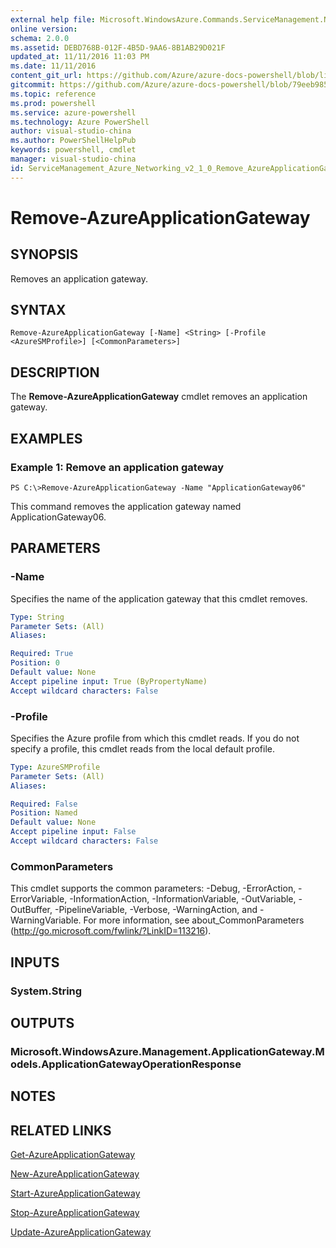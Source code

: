 ```yaml
---
external help file: Microsoft.WindowsAzure.Commands.ServiceManagement.Network.dll-Help.xml
online version: 
schema: 2.0.0
ms.assetid: DEBD768B-012F-4B5D-9AA6-8B1AB29D021F
updated_at: 11/11/2016 11:03 PM
ms.date: 11/11/2016
content_git_url: https://github.com/Azure/azure-docs-powershell/blob/live/azureps-cmdlets-docs/ServiceManagement/Azure.Networking/v2.1.0/Remove-AzureApplicationGateway.md
gitcommit: https://github.com/Azure/azure-docs-powershell/blob/79eeb985ea480979357fb4695832a0c3d29a48bf/azureps-cmdlets-docs/ServiceManagement/Azure.Networking/v2.1.0/Remove-AzureApplicationGateway.md
ms.topic: reference
ms.prod: powershell
ms.service: azure-powershell
ms.technology: Azure PowerShell
author: visual-studio-china
ms.author: PowerShellHelpPub
keywords: powershell, cmdlet
manager: visual-studio-china
id: ServiceManagement_Azure_Networking_v2_1_0_Remove_AzureApplicationGateway_md
---
```


# Remove-AzureApplicationGateway

## SYNOPSIS
Removes an application gateway.

## SYNTAX

```
Remove-AzureApplicationGateway [-Name] <String> [-Profile <AzureSMProfile>] [<CommonParameters>]
```

## DESCRIPTION
The **Remove-AzureApplicationGateway** cmdlet removes an application gateway.

## EXAMPLES

### Example 1: Remove an application gateway
```
PS C:\>Remove-AzureApplicationGateway -Name "ApplicationGateway06"
```

This command removes the application gateway named ApplicationGateway06.

## PARAMETERS

### -Name
Specifies the name of the application gateway that this cmdlet removes.

```yaml
Type: String
Parameter Sets: (All)
Aliases: 

Required: True
Position: 0
Default value: None
Accept pipeline input: True (ByPropertyName)
Accept wildcard characters: False
```

### -Profile
Specifies the Azure profile from which this cmdlet reads.
If you do not specify a profile, this cmdlet reads from the local default profile.

```yaml
Type: AzureSMProfile
Parameter Sets: (All)
Aliases: 

Required: False
Position: Named
Default value: None
Accept pipeline input: False
Accept wildcard characters: False
```

### CommonParameters
This cmdlet supports the common parameters: -Debug, -ErrorAction, -ErrorVariable, -InformationAction, -InformationVariable, -OutVariable, -OutBuffer, -PipelineVariable, -Verbose, -WarningAction, and -WarningVariable. For more information, see about_CommonParameters (http://go.microsoft.com/fwlink/?LinkID=113216).

## INPUTS

### System.String

## OUTPUTS

### Microsoft.WindowsAzure.Management.ApplicationGateway.Models.ApplicationGatewayOperationResponse

## NOTES

## RELATED LINKS

[Get-AzureApplicationGateway](xref:ServiceManagement/Azure.Networking/v2.1.0/Get-AzureApplicationGateway.md)

[New-AzureApplicationGateway](xref:ServiceManagement/Azure.Networking/v2.1.0/New-AzureApplicationGateway.md)

[Start-AzureApplicationGateway](xref:ServiceManagement/Azure.Networking/v2.1.0/Start-AzureApplicationGateway.md)

[Stop-AzureApplicationGateway](xref:ServiceManagement/Azure.Networking/v2.1.0/Stop-AzureApplicationGateway.md)

[Update-AzureApplicationGateway](xref:ServiceManagement/Azure.Networking/v2.1.0/Update-AzureApplicationGateway.md)


